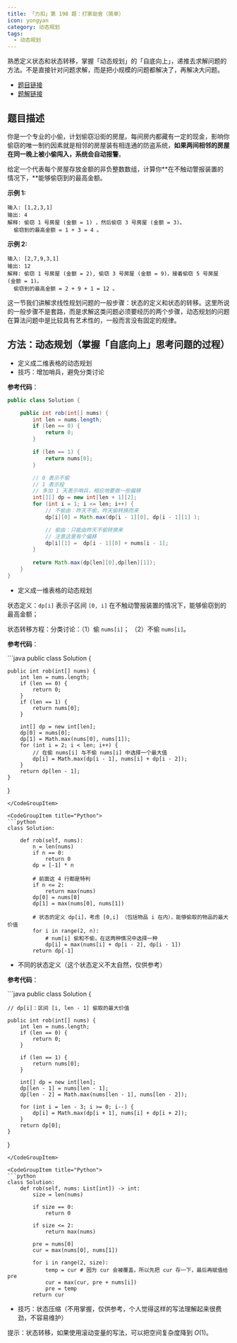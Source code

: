 ```yaml
---
title: 「力扣」第 198 题：打家劫舍（简单）
icon: yongyan
category: 动态规划
tags:
  - 动态规划
---
```


熟悉定义状态和状态转移，掌握「动态规划」的「自底向上」，递推去求解问题的方法。不是直接针对问题求解，而是把小规模的问题都解决了，再解决大问题。

+ [题目链接](https://leetcode-cn.com/problems/house-robber)
+ [题解链接](https://leetcode-cn.com/problems/combination-sum/solution/hui-su-suan-fa-jian-zhi-python-dai-ma-java-dai-m-2/)

## 题目描述

你是一个专业的小偷，计划偷窃沿街的房屋。每间房内都藏有一定的现金，影响你偷窃的唯一制约因素就是相邻的房屋装有相连通的防盗系统，**如果两间相邻的房屋在同一晚上被小偷闯入，系统会自动报警**。

给定一个代表每个房屋存放金额的非负整数数组，计算你**在不触动警报装置的情况下，**能够偷窃到的最高金额。

**示例 1:**

```
输入: [1,2,3,1]
输出: 4
解释: 偷窃 1 号房屋 (金额 = 1) ，然后偷窃 3 号房屋 (金额 = 3)。
  偷窃到的最高金额 = 1 + 3 = 4 。
```

**示例 2:**

```
输入: [2,7,9,3,1]
输出: 12
解释: 偷窃 1 号房屋 (金额 = 2), 偷窃 3 号房屋 (金额 = 9)，接着偷窃 5 号房屋 (金额 = 1)。
  偷窃到的最高金额 = 2 + 9 + 1 = 12 。
```


这一节我们讲解求线性规划问题的一般步骤：状态的定义和状态的转移。这里所说的一般步骤不是套路，而是求解这类问题必须要经历的两个步骤，动态规划的问题在算法问题中是比较具有艺术性的，一般而言没有固定的规律。


## 方法：动态规划（掌握「自底向上」思考问题的过程）

+ 定义成二维表格的动态规划
+ 技巧：增加哨兵，避免分类讨论

**参考代码**：

```java
public class Solution {

    public int rob(int[] nums) {
        int len = nums.length;
        if (len == 0) {
            return 0;
        }

        if (len == 1) {
            return nums[0];
        }

        // 0 表示不偷
        // 1 表示投
        // 多加 1 天表示哨兵，相应地要做一些偏移
        int[][] dp = new int[len + 1][2];
        for (int i = 1; i <= len; i++) {
            // 不偷由：昨天不偷，昨天偷转换而来
            dp[i][0] = Math.max(dp[i - 1][0], dp[i - 1][1] );

            // 偷由：只能由昨天不偷转换来
            // 注意这里有个偏移
            dp[i][1] =  dp[i - 1][0] + nums[i - 1];
        }
        
        return Math.max(dp[len][0],dp[len][1]);
    }
}
```



+ 定义成一维表格的动态规划

状态定义：`dp[i]` 表示子区间 `[0, i]` 在不触动警报装置的情况下，能够偷窃到的最高金额；

状态转移方程：分类讨论：（1）偷 `nums[i]`； （2）不偷 `nums[i]`。

**参考代码**：


<CodeGroup>
<CodeGroupItem title="Java">
```java
public class Solution {

    public int rob(int[] nums) {
        int len = nums.length;
        if (len == 0) {
            return 0;
        }
        if (len == 1) {
            return nums[0];
        }
        
        int[] dp = new int[len];
        dp[0] = nums[0];
        dp[1] = Math.max(nums[0], nums[1]);
        for (int i = 2; i < len; i++) {
            // 在偷 nums[i] 与不偷 nums[i] 中选择一个最大值
            dp[i] = Math.max(dp[i - 1], nums[i] + dp[i - 2]);
        }
        return dp[len - 1];
    }
}
```
</CodeGroupItem>

<CodeGroupItem title="Python">
```python
class Solution:

    def rob(self, nums):
        n = len(nums)
        if n == 0:
            return 0
        dp = [-1] * n

        # 前面这 4 行都是特判
        if n <= 2:
            return max(nums)
        dp[0] = nums[0]
        dp[1] = max(nums[0], nums[1])

        # 状态的定义 dp[i]，考虑 [0,i] （包括物品 i 在内），能够偷取的物品的最大价值
        for i in range(2, n):
            # num[i] 偷和不偷，在这两种情况中选择一种
            dp[i] = max(nums[i] + dp[i - 2], dp[i - 1])
        return dp[-1]
```
</CodeGroupItem>
</CodeGroup>

+ 不同的状态定义（这个状态定义不太自然，仅供参考）

**参考代码**：

<CodeGroup>
<CodeGroupItem title="Java">
```java
public class Solution {

    // dp[i]：区间 [i, len - 1] 偷取的最大价值

    public int rob(int[] nums) {
        int len = nums.length;
        if (len == 0) {
            return 0;
        }

        if (len == 1) {
            return nums[0];
        }

        int[] dp = new int[len];
        dp[len - 1] = nums[len - 1];
        dp[len - 2] = Math.max(nums[len - 1], nums[len - 2]);

        for (int i = len - 3; i >= 0; i--) {
            dp[i] = Math.max(dp[i + 1], nums[i] + dp[i + 2]);
        }
        return dp[0];
    }
}
```
</CodeGroupItem>

<CodeGroupItem title="Python">
```python
class Solution:
    def rob(self, nums: List[int]) -> int:
        size = len(nums)
        
        if size == 0:
            return 0

        if size <= 2:
            return max(nums)
        
        pre = nums[0]
        cur = max(nums[0], nums[1])
        
        for i in range(2, size):
            temp = cur # 因为 cur 会被覆盖，所以先把 cur 存一下，最后再赋值给 pre
            cur = max(cur, pre + nums[i])
            pre = temp
        return cur
```
</CodeGroupItem>
</CodeGroup>



+ 技巧：状态压缩（不用掌握，仅供参考，个人觉得这样的写法理解起来很费劲，不容易维护）

提示：状态转移，如果使用滚动变量的写法，可以把空间复杂度降到 $O(1)$。














